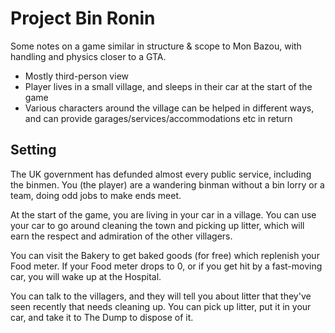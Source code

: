 # Project Bin Ronin

Some notes on a game similar in structure & scope to Mon Bazou, with handling and physics closer to a GTA.

- Mostly third-person view
- Player lives in a small village, and sleeps in their car at the start of the game
- Various characters around the village can be helped in different ways, and can provide garages/services/accommodations etc in return

## Setting

The UK government has defunded almost every public service, including the binmen. You (the player) are a wandering binman without a bin lorry or a team, doing odd jobs to make ends meet.

At the start of the game, you are living in your car in a village. You can use your car to go around cleaning the town and picking up litter, which will earn the respect and admiration of the other villagers.

You can visit the Bakery to get baked goods (for free) which replenish your Food meter.
If your Food meter drops to 0, or if you get hit by a fast-moving car, you will wake up at the Hospital.

You can talk to the villagers, and they will tell you about litter that they've seen recently that needs cleaning up. You can pick up litter, put it in your car, and take it to The Dump to dispose of it.